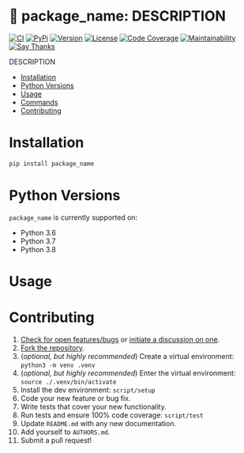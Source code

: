 # 🚰 package_name: DESCRIPTION

[![CI](https://github.com/bachya/package_name/workflows/CI/badge.svg)](https://github.com/bachya/package_name/actions)
[![PyPi](https://img.shields.io/pypi/v/package_name.svg)](https://pypi.python.org/pypi/package_name)
[![Version](https://img.shields.io/pypi/pyversions/package_name.svg)](https://pypi.python.org/pypi/package_name)
[![License](https://img.shields.io/pypi/l/package_name.svg)](https://github.com/bachya/package_name/blob/master/LICENSE)
[![Code Coverage](https://codecov.io/gh/bachya/package_name/branch/master/graph/badge.svg)](https://codecov.io/gh/bachya/package_name)
[![Maintainability](https://api.codeclimate.com/v1/badges/a03c9e96f19a3dc37f98/maintainability)](https://codeclimate.com/github/bachya/package_name/maintainability)
[![Say Thanks](https://img.shields.io/badge/SayThanks-!-1EAEDB.svg)](https://saythanks.io/to/bachya)

DESCRIPTION

- [Installation](#installation)
- [Python Versions](#python-versions)
- [Usage](#usage)
- [Commands](#commands)
- [Contributing](#contributing)

# Installation

```python
pip install package_name
```

# Python Versions

`package_name` is currently supported on:

* Python 3.6
* Python 3.7
* Python 3.8 

# Usage

# Contributing

1. [Check for open features/bugs](https://github.com/bachya/package_name/issues)
  or [initiate a discussion on one](https://github.com/bachya/package_name/issues/new).
2. [Fork the repository](https://github.com/bachya/package_name/fork).
3. (_optional, but highly recommended_) Create a virtual environment: `python3 -m venv .venv`
4. (_optional, but highly recommended_) Enter the virtual environment: `source ./.venv/bin/activate`
5. Install the dev environment: `script/setup`
6. Code your new feature or bug fix.
7. Write tests that cover your new functionality.
8. Run tests and ensure 100% code coverage: `script/test`
9. Update `README.md` with any new documentation.
10. Add yourself to `AUTHORS.md`.
11. Submit a pull request!
